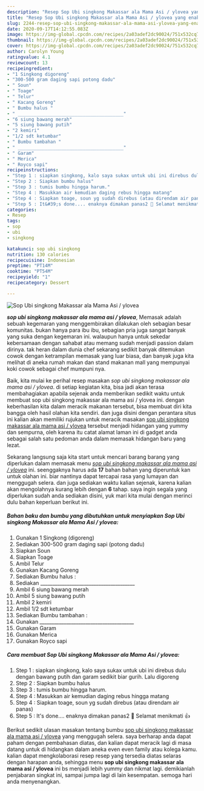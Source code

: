 ```yaml
---
description: "Resep Sop Ubi singkong Makassar ala Mama Asi / ylovea yang enak"
title: "Resep Sop Ubi singkong Makassar ala Mama Asi / ylovea yang enak"
slug: 2244-resep-sop-ubi-singkong-makassar-ala-mama-asi-ylovea-yang-enak
date: 2020-09-17T14:12:55.083Z
image: https://img-global.cpcdn.com/recipes/2a03adef2dc90024/751x532cq70/sop-ubi-singkong-makassar-ala-mama-asi-ylovea-foto-resep-utama.jpg
thumbnail: https://img-global.cpcdn.com/recipes/2a03adef2dc90024/751x532cq70/sop-ubi-singkong-makassar-ala-mama-asi-ylovea-foto-resep-utama.jpg
cover: https://img-global.cpcdn.com/recipes/2a03adef2dc90024/751x532cq70/sop-ubi-singkong-makassar-ala-mama-asi-ylovea-foto-resep-utama.jpg
author: Carolyn Young
ratingvalue: 4.1
reviewcount: 13
recipeingredient:
- "1 Singkong digoreng"
- "300-500 gram daging sapi potong dadu"
- " Soun"
- " Toage"
- " Telur"
- " Kacang Goreng"
- " Bumbu halus "
- " _______________________________________"
- "6 siung bawang merah"
- "5 siung bawang putih"
- "2 kemiri"
- "1/2 sdt ketumbar"
- " Bumbu tambahan "
- " _______________________________________"
- " Garam"
- " Merica"
- " Royco sapi"
recipeinstructions:
- "Step 1 : siapkan singkong, kalo saya sukax untuk ubi ini direbus dulu dengan bawang putih dan garam sedikit biar gurih. Lalu digoreng"
- "Step 2 : Siapkan bumbu halus"
- "Step 3 : tumis bumbu hingga harum."
- "Step 4 : Masukkan air kemudian daging rebus hingga matang"
- "Step 4 : Siapkan toage, soun yg sudah direbus (atau direndam air panas)"
- "Step 5 : It&#39;s done.... enaknya dimakan panas2 🥰 Selamat menikmati 👍"
categories:
- Resep
tags:
- sop
- ubi
- singkong

katakunci: sop ubi singkong 
nutrition: 130 calories
recipecuisine: Indonesian
preptime: "PT14M"
cooktime: "PT54M"
recipeyield: "1"
recipecategory: Dessert

---
```



![Sop Ubi singkong Makassar ala Mama Asi / ylovea](https://img-global.cpcdn.com/recipes/2a03adef2dc90024/751x532cq70/sop-ubi-singkong-makassar-ala-mama-asi-ylovea-foto-resep-utama.jpg)

<b><i>sop ubi singkong makassar ala mama asi / ylovea</i></b>, Memasak adalah sebuah kegemaran yang menggembirakan dilakukan oleh sebagian besar komunitas. bukan hanya para ibu ibu, sebagian pria juga sangat banyak yang suka dengan kegemaran ini. walaupun hanya untuk sekedar kebersamaan dengan sahabat atau memang sudah menjadi passion dalam dirinya. tak heran dalam dunia chef sekarang sedikit banyak ditemukan cowok dengan ketrampilan memasak yang luar biasa, dan banyak juga kita melihat di aneka rumah makan dan stand makanan mall yang mempunyai koki cowok sebagai chef mumpuni nya.



Baik, kita mulai ke perihal resep masakan <i>sop ubi singkong makassar ala mama asi / ylovea</i>. di setiap kegiatan kita, bisa jadi akan terasa membahagiakan apabila sejenak anda memberikan sedikit waktu untuk membuat sop ubi singkong makassar ala mama asi / ylovea ini. dengan keberhasilan kita dalam meracik makanan tersebut, bisa membuat diri kita bangga oleh hasil olahan kita sendiri. dan juga disini dengan perantara situs ini kalian akan memiliki rujukan untuk meracik masakan <u>sop ubi singkong makassar ala mama asi / ylovea</u> tersebut menjadi hidangan yang yummy dan sempurna, oleh karena itu catat alamat laman ini di gadget anda sebagai salah satu pedoman anda dalam memasak hidangan baru yang lezat.


Sekarang langsung saja kita start untuk mencari barang barang yang diperlukan dalam memasak menu <u><i>sop ubi singkong makassar ala mama asi / ylovea</i></u> ini. seenggaknya harus ada <b>17</b> bahan bahan yang diperuntuk kan untuk olahan ini. biar nantinya dapat tercapai rasa yang lumayan dan menggugah selera. dan juga sediakan waktu kalian sejenak, karena kalian akan mengolahnya kurang lebih dengan <b>6</b> tahap. saya ingin segala yang diperlukan sudah anda sediakan disini, yuk mari kita mulai dengan merinci dulu bahan keperluan berikut ini.

<!--inarticleads1-->

##### Bahan baku dan bumbu yang dibutuhkan untuk menyiapkan Sop Ubi singkong Makassar ala Mama Asi / ylovea:

1. Gunakan 1 Singkong (digoreng)
1. Sediakan 300-500 gram daging sapi (potong dadu)
1. Siapkan  Soun
1. Siapkan  Toage
1. Ambil  Telur
1. Gunakan  Kacang Goreng
1. Sediakan  Bumbu halus :
1. Sediakan  _______________________________________
1. Ambil 6 siung bawang merah
1. Ambil 5 siung bawang putih
1. Ambil 2 kemiri
1. Ambil 1/2 sdt ketumbar
1. Sediakan  Bumbu tambahan :
1. Gunakan  _______________________________________
1. Gunakan  Garam
1. Gunakan  Merica
1. Gunakan  Royco sapi




<!--inarticleads2-->

##### Cara membuat Sop Ubi singkong Makassar ala Mama Asi / ylovea:

1. Step 1 : siapkan singkong, kalo saya sukax untuk ubi ini direbus dulu dengan bawang putih dan garam sedikit biar gurih. Lalu digoreng
1. Step 2 : Siapkan bumbu halus
1. Step 3 : tumis bumbu hingga harum.
1. Step 4 : Masukkan air kemudian daging rebus hingga matang
1. Step 4 : Siapkan toage, soun yg sudah direbus (atau direndam air panas)
1. Step 5 : It&#39;s done.... enaknya dimakan panas2 🥰 Selamat menikmati 👍




Berikut sedikit ulasan masakan tentang bumbu <u>sop ubi singkong makassar ala mama asi / ylovea</u> yang menggugah selera. saya berharap anda dapat paham dengan pembahasan diatas, dan kalian dapat meracik lagi di masa datang untuk di hidangkan dalam aneka even even family atau kolega kamu. kalian dapat mengkolaborasi resep resep yang tersedia diatas selaras dengan harapan anda, sehingga menu <b>sop ubi singkong makassar ala mama asi / ylovea</b> ini bs menjadi lebih yummy dan nikmat lagi. demikianlah penjabaran singkat ini, sampai jumpa lagi di lain kesempatan. semoga hari anda menyenangkan.
